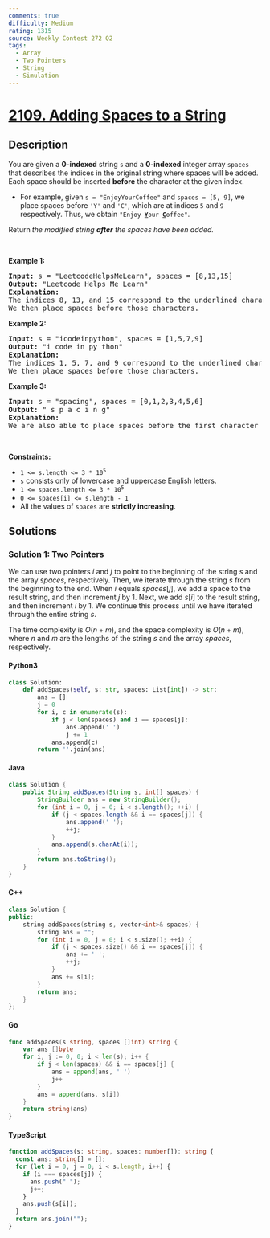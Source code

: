 ```yaml
---
comments: true
difficulty: Medium
rating: 1315
source: Weekly Contest 272 Q2
tags:
  - Array
  - Two Pointers
  - String
  - Simulation
---
```


<!-- problem:start -->

# [2109. Adding Spaces to a String](https://leetcode.com/problems/adding-spaces-to-a-string)


## Description

<!-- description:start -->

<p>You are given a <strong>0-indexed</strong> string <code>s</code> and a <strong>0-indexed</strong> integer array <code>spaces</code> that describes the indices in the original string where spaces will be added. Each space should be inserted <strong>before</strong> the character at the given index.</p>

<ul>
	<li>For example, given <code>s = &quot;EnjoyYourCoffee&quot;</code> and <code>spaces = [5, 9]</code>, we place spaces before <code>&#39;Y&#39;</code> and <code>&#39;C&#39;</code>, which are at indices <code>5</code> and <code>9</code> respectively. Thus, we obtain <code>&quot;Enjoy <strong><u>Y</u></strong>our <u><strong>C</strong></u>offee&quot;</code>.</li>
</ul>

<p>Return<strong> </strong><em>the modified string <strong>after</strong> the spaces have been added.</em></p>

<p>&nbsp;</p>
<p><strong class="example">Example 1:</strong></p>

<pre>
<strong>Input:</strong> s = &quot;LeetcodeHelpsMeLearn&quot;, spaces = [8,13,15]
<strong>Output:</strong> &quot;Leetcode Helps Me Learn&quot;
<strong>Explanation:</strong> 
The indices 8, 13, and 15 correspond to the underlined characters in &quot;Leetcode<u><strong>H</strong></u>elps<u><strong>M</strong></u>e<u><strong>L</strong></u>earn&quot;.
We then place spaces before those characters.
</pre>

<p><strong class="example">Example 2:</strong></p>

<pre>
<strong>Input:</strong> s = &quot;icodeinpython&quot;, spaces = [1,5,7,9]
<strong>Output:</strong> &quot;i code in py thon&quot;
<strong>Explanation:</strong>
The indices 1, 5, 7, and 9 correspond to the underlined characters in &quot;i<u><strong>c</strong></u>ode<u><strong>i</strong></u>n<u><strong>p</strong></u>y<u><strong>t</strong></u>hon&quot;.
We then place spaces before those characters.
</pre>

<p><strong class="example">Example 3:</strong></p>

<pre>
<strong>Input:</strong> s = &quot;spacing&quot;, spaces = [0,1,2,3,4,5,6]
<strong>Output:</strong> &quot; s p a c i n g&quot;
<strong>Explanation:</strong>
We are also able to place spaces before the first character of the string.
</pre>

<p>&nbsp;</p>
<p><strong>Constraints:</strong></p>

<ul>
	<li><code>1 &lt;= s.length &lt;= 3 * 10<sup>5</sup></code></li>
	<li><code>s</code> consists only of lowercase and uppercase English letters.</li>
	<li><code>1 &lt;= spaces.length &lt;= 3 * 10<sup>5</sup></code></li>
	<li><code>0 &lt;= spaces[i] &lt;= s.length - 1</code></li>
	<li>All the values of <code>spaces</code> are <strong>strictly increasing</strong>.</li>
</ul>

<!-- description:end -->

## Solutions

<!-- solution:start -->

### Solution 1: Two Pointers

We can use two pointers $i$ and $j$ to point to the beginning of the string $s$ and the array $\textit{spaces}$, respectively. Then, we iterate through the string $s$ from the beginning to the end. When $i$ equals $\textit{spaces}[j]$, we add a space to the result string, and then increment $j$ by $1$. Next, we add $s[i]$ to the result string, and then increment $i$ by $1$. We continue this process until we have iterated through the entire string $s$.

The time complexity is $O(n + m)$, and the space complexity is $O(n + m)$, where $n$ and $m$ are the lengths of the string $s$ and the array $spaces$, respectively.

<!-- tabs:start -->

#### Python3

```python
class Solution:
    def addSpaces(self, s: str, spaces: List[int]) -> str:
        ans = []
        j = 0
        for i, c in enumerate(s):
            if j < len(spaces) and i == spaces[j]:
                ans.append(' ')
                j += 1
            ans.append(c)
        return ''.join(ans)
```

#### Java

```java
class Solution {
    public String addSpaces(String s, int[] spaces) {
        StringBuilder ans = new StringBuilder();
        for (int i = 0, j = 0; i < s.length(); ++i) {
            if (j < spaces.length && i == spaces[j]) {
                ans.append(' ');
                ++j;
            }
            ans.append(s.charAt(i));
        }
        return ans.toString();
    }
}
```

#### C++

```cpp
class Solution {
public:
    string addSpaces(string s, vector<int>& spaces) {
        string ans = "";
        for (int i = 0, j = 0; i < s.size(); ++i) {
            if (j < spaces.size() && i == spaces[j]) {
                ans += ' ';
                ++j;
            }
            ans += s[i];
        }
        return ans;
    }
};
```

#### Go

```go
func addSpaces(s string, spaces []int) string {
	var ans []byte
	for i, j := 0, 0; i < len(s); i++ {
		if j < len(spaces) && i == spaces[j] {
			ans = append(ans, ' ')
			j++
		}
		ans = append(ans, s[i])
	}
	return string(ans)
}
```

#### TypeScript

```ts
function addSpaces(s: string, spaces: number[]): string {
  const ans: string[] = [];
  for (let i = 0, j = 0; i < s.length; i++) {
    if (i === spaces[j]) {
      ans.push(" ");
      j++;
    }
    ans.push(s[i]);
  }
  return ans.join("");
}
```

<!-- tabs:end -->

<!-- solution:end -->

<!-- problem:end -->

